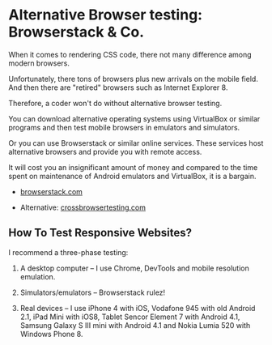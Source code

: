 Alternative Browser testing: Browserstack & Co.
===============================================

When it comes to rendering CSS code, there not many difference among modern
browsers.

Unfortunately, there tons of browsers plus new arrivals on the mobile field. And
then there are "retired" browsers such as Internet Explorer 8.

Therefore, a coder won't do without alternative browser testing.

You can download alternative operating systems using VirtualBox or similar
programs and then test mobile browsers in emulators and simulators.

Or you can use Browserstack or similar online services. These services host
alternative browsers and provide you with remote access.

It will cost you an insignificant amount of money and compared to the time spent
on maintenance of Android emulators and VirtualBox, it is a bargain.

-   [browserstack.com](<http://browserstack.com>)

-   Alternative: [crossbrowsertesting.com](<http://crossbrowsertesting.com>)

How To Test Responsive Websites?
--------------------------------

I recommend a three-phase testing:

1.  A desktop computer – I use Chrome, DevTools and mobile resolution emulation.

2.  Simulators/emulators – Browserstack rulez!

3.  Real devices – I use iPhone 4 with iOS, Vodafone 945 with old Android 2.1,
    iPad Mini with iOS8, Tablet Sencor Element 7 with Android 4.1, Samsung
    Galaxy S III mini with Android 4.1 and Nokia Lumia 520 with Windows Phone 8.
